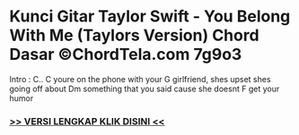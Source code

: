 
 # Kunci Gitar Taylor Swift - You Belong With Me (Taylors Version) Chord Dasar ©ChordTela.com 7g9o3


Intro : C.. C youre on the phone with your G girlfriend, shes upset shes going off about Dm something that you said cause she doesnt F get your humor

###  <a href="https://shortlighzx.web.app?sq=Kunci Gitar Taylor Swift - You Belong With Me (Taylors Version) Chord Dasar ©ChordTela.com"> >> VERSI LENGKAP KLIK DISINI << </a>
